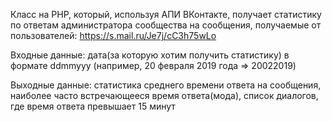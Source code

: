 Класс на PHP, который, используя АПИ ВКонтакте, получает статистику по ответам администратора сообщества на сообщения, получаемые от пользователей: https://s.mail.ru/Je7j/cC3h75wLo

Входные данные: дата(за которую хотим получить статистику) в формате ddmmyyy (например, 20 февраля 2019 года => 20022019)

Выходные данные: статистика среднего времени ответа на сообщения, наиболее часто встречающееся время ответа(мода), список диалогов, где время ответа превышает 15 минут
